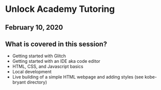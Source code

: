 # Unlock Academy Tutoring
## February 10, 2020

## What is covered in this session?

- Getting started with Glitch
- Getting started with an IDE aka code editor
- HTML, CSS, and Javascript basics
- Local development
- Live building of a simple HTML webpage and adding styles (see kobe-bryant directory)
